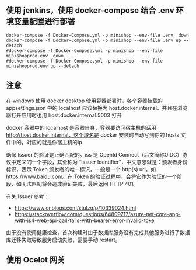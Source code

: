 

## 使用 jenkins，使用 docker-compose 结合 .env 环境变量配置进行部署

```shell
docker-compose -f Docker-Compose.yml -p minishop --env-file .env  down
docker-compose -f Docker-Compose.yml -p minishop --env-file .env up --detach
#docker-compose -f Docker-Compose.yml -p minishop --env-file minishopprod.env  down
#docker-compose -f Docker-Compose.yml -p minishop --env-file minishopprod.env up --detach
```

## 注意
在 windows 使用 docker desktop 使用容器部署时，各个容器挂载的 appsettings.json 中的 localhost 应该替换为 host.docker.internal。并且在浏览器打开应用时也用 host.docker.internal:5003 打开

docker 容器中的 localhost 是容器自身，容器要访问宿主机的话用 http://host.docker.internal，这个域名是 docker 安装时自动写到你的 hosts 文件中的，对应的就是你宿主机的ip

确保 Issuer 的验证是正确匹配的。iss 是 OpenId Connect（后文简称OIDC）协议中定义的一个字段，其全称为 “Issuer Identifier”，中文意思就是：颁发者身份标识，表示 Token 颁发者的唯一标识，一般是一个 http(s) url，如 https://www.baidu.com。在 Token 的验证过程中，会将它作为验证的一个阶段，如无法匹配将会造成验证失败，最后返回 HTTP 401。

 有关 Issuer 参考：
 - https://www.cnblogs.com/stulzq/p/10339024.html
 - https://stackoverflow.com/questions/64809717/azure-net-core-app-with-is4-web-api-call-fails-with-bearer-error-invalid-toke

由于没有使用健康检查，首次构建时由于数据库服务没有完成其他服务进行了数据库迁移失败导致服务启动失败，需要手动 restart。

 ## 使用 Ocelot 网关
